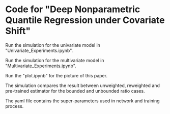 # Code for "Deep Nonparametric Quantile Regression under Covariate Shift"

Run the simulation for the univariate model in "Univariate_Experiments.ipynb".

Run the simulation for the multivariate model in "Multivariate_Experiments.ipynb".

Run the "plot.ipynb" for the picture of this paper.

The simulation compares the result between unweighted, reweighted and pre-trained estimator for the bounded and unbounded ratio cases.

The yaml file contains the super-parameters used in network and training process.

